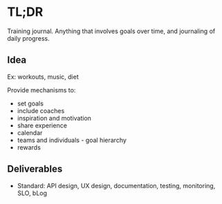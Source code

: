 # TL;DR

Training journal.  Anything that involves goals over time, and journaling of daily progress.

## Idea

Ex: workouts, music, diet

Provide mechanisms to:
* set goals
* include coaches
* inspiration and motivation
* share experience
* calendar
* teams and individuals - goal hierarchy
* rewards

## Deliverables

* Standard: API design, UX design, documentation, testing, monitoring, SLO, bLog
